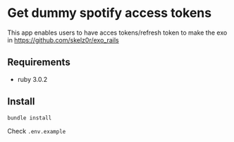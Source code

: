 # Get dummy spotify access tokens

This app enables users to have acces tokens/refresh token to make the exo in
https://github.com/skelz0r/exo_rails

## Requirements

- ruby 3.0.2

## Install

```sh
bundle install
```

Check `.env.example`

